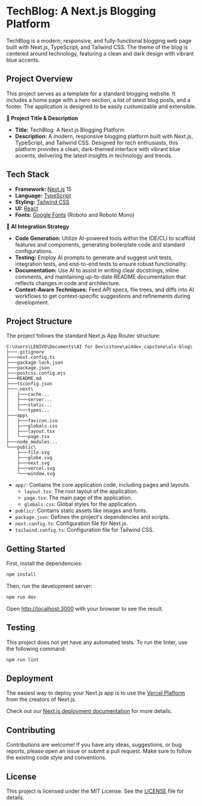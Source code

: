 # TechBlog: A Next.js Blogging Platform

TechBlog is a modern, responsive, and fully-functional blogging web page built with Next.js, TypeScript, and Tailwind CSS. The theme of the blog is centered around technology, featuring a clean and dark design with vibrant blue accents.

## Project Overview

This project serves as a template for a standard blogging website. It includes a home page with a hero section, a list of latest blog posts, and a footer. The application is designed to be easily customizable and extensible.

**🔖 Project Title & Description**

- **Title:** TechBlog: A Next.js Blogging Platform
- **Description:** A modern, responsive blogging platform built with Next.js, TypeScript, and Tailwind CSS. Designed for tech enthusiasts, this platform provides a clean, dark-themed interface with vibrant blue accents, delivering the latest insights in technology and trends.

## Tech Stack

*   **Framework:** [Next.js](https://nextjs.org/) 15
*   **Language:** [TypeScript](https://www.typescriptlang.org/)
*   **Styling:** [Tailwind CSS](https://tailwindcss.com/)
*   **UI:** [React](https://react.dev/)
*   **Fonts:** [Google Fonts](https://fonts.google.com/) (Roboto and Roboto Mono)

**🧠 AI Integration Strategy**
- **Code Generation:** Utilize AI-powered tools within the IDE/CLI to scaffold features and components, generating boilerplate code and standard configurations.
- **Testing:** Employ AI prompts to generate and suggest unit tests, integration tests, and end-to-end tests to ensure robust functionality.
- **Documentation:** Use AI to assist in writing clear docstrings, inline comments, and maintaining up-to-date README documentation that reflects changes in code and architecture.
- **Context-Aware Techniques:** Feed API specs, file trees, and diffs into AI workflows to get context-specific suggestions and refinements during development.

## Project Structure

The project follows the standard Next.js App Router structure:

```
C:\Users\LENIVO\Documents\AI for Dev\cstone\ai4dev_capstone\alx-blog\
├───.gitignore
├───next.config.ts
├───package-lock.json
├───package.json
├───postcss.config.mjs
├───README.md
├───tsconfig.json
├───.next\
│   ├───cache...
│   ├───server...
│   ├───static...
│   └───types...
├───app\
│   ├───favicon.ico
│   ├───globals.css
│   ├───layout.tsx
│   └───page.tsx
├───node_modules...
└───public\
    ├───file.svg
    ├───globe.svg
    ├───next.svg
    ├───vercel.svg
    └───window.svg
```

*   `app/`: Contains the core application code, including pages and layouts.
    *   `layout.tsx`: The root layout of the application.
    *   `page.tsx`: The main page of the application.
    *   `globals.css`: Global styles for the application.
*   `public/`: Contains static assets like images and fonts.
*   `package.json`: Defines the project's dependencies and scripts.
*   `next.config.ts`: Configuration file for Next.js.
*   `tailwind.config.ts`: Configuration file for Tailwind CSS.

## Getting Started

First, install the dependencies:

```bash
npm install
```

Then, run the development server:

```bash
npm run dev
```

Open [http://localhost:3000](http://localhost:3000) with your browser to see the result.

## Testing

This project does not yet have any automated tests. To run the linter, use the following command:

```bash
npm run lint
```

## Deployment

The easiest way to deploy your Next.js app is to use the [Vercel Platform](https://vercel.com/new?utm_medium=default-template&filter=next.js&utm_source=create-next-app&utm_campaign=create-next-app-readme) from the creators of Next.js.

Check out our [Next.js deployment documentation](https://nextjs.org/docs/app/building-your-application/deploying) for more details.

## Contributing

Contributions are welcome! If you have any ideas, suggestions, or bug reports, please open an issue or submit a pull request. Make sure to follow the existing code style and conventions.

## License

This project is licensed under the MIT License. See the [LICENSE](LICENSE) file for details.
